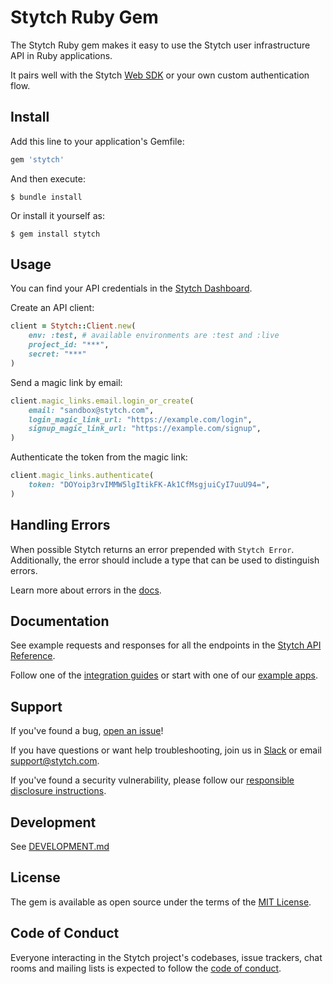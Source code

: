 # Stytch Ruby Gem

The Stytch Ruby gem makes it easy to use the Stytch user infrastructure API in Ruby applications.

It pairs well with the Stytch [Web SDK](https://www.npmjs.com/package/@stytch/stytch-js) or your own custom authentication flow.

## Install

Add this line to your application's Gemfile:

```ruby
gem 'stytch'
```

And then execute:

    $ bundle install

Or install it yourself as:

    $ gem install stytch

## Usage

You can find your API credentials in the [Stytch Dashboard](https://stytch.com/dashboard/api-keys).

Create an API client:
```ruby
client = Stytch::Client.new(
    env: :test, # available environments are :test and :live
    project_id: "***",
    secret: "***"
)
```

Send a magic link by email:
```ruby
client.magic_links.email.login_or_create(
    email: "sandbox@stytch.com",
    login_magic_link_url: "https://example.com/login",
    signup_magic_link_url: "https://example.com/signup",
)
```

Authenticate the token from the magic link:
```ruby
client.magic_links.authenticate(
    token: "DOYoip3rvIMMW5lgItikFK-Ak1CfMsgjuiCyI7uuU94=",
)
```

## Handling Errors

When possible Stytch returns an error prepended with `Stytch Error`. 
Additionally, the error should include a type that can be used to distinguish errors.

Learn more about errors in the [docs](https://stytch.com/docs/api/errors).

## Documentation

See example requests and responses for all the endpoints in the [Stytch API Reference](https://stytch.com/docs/api).

Follow one of the [integration guides](https://stytch.com/docs/guides) or start with one of our [example apps](https://stytch.com/docs/example-apps).

## Support

If you've found a bug, [open an issue](https://github.com/stytchauth/stytch-go/issues/new)!

If you have questions or want help troubleshooting, join us in [Slack](https://join.slack.com/t/stytch/shared_invite/zt-nil4wo92-jApJ9Cl32cJbEd9esKkvyg) or email support@stytch.com.

If you've found a security vulnerability, please follow our [responsible disclosure instructions](https://stytch.com/docs/security).

## Development

See [DEVELOPMENT.md](DEVELOPMENT.md)

## License

The gem is available as open source under the terms of the [MIT License](https://opensource.org/licenses/MIT).

## Code of Conduct

Everyone interacting in the Stytch project's codebases, issue trackers, chat rooms and mailing lists is expected to follow the [code of conduct](CODE_OF_CONDUCT.md).
